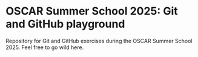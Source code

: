 # OSCAR Summer School 2025: Git and GitHub playground

Repository for Git and GitHub exercises during the OSCAR Summer School 2025.
Feel free to go wild here.
